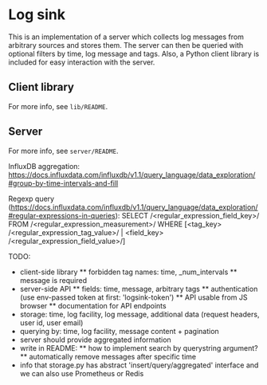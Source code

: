 # Log sink
This is an implementation of a server which collects log messages from arbitrary sources and stores them.
The server can then be queried with optional filters by time, log message and tags.
Also, a Python client library is included for easy interaction with the server.

## Client library
For more info, see `lib/README`.


## Server
For more info, see `server/README`.

InfluxDB aggregation:
https://docs.influxdata.com/influxdb/v1.1/query_language/data_exploration/#group-by-time-intervals-and-fill

Regexp query (https://docs.influxdata.com/influxdb/v1.1/query_language/data_exploration/#regular-expressions-in-queries):
SELECT /<regular_expression_field_key>/ FROM /<regular_expression_measurement>/ WHERE [<tag_key> <operator> /<regular_expression_tag_value>/ | <field_key> <operator> /<regular_expression_field_value>/]

TODO:
* client-side library
** forbidden tag names: time, _num_intervals
** message is required
* server-side API
** fields: time, message, arbitrary tags
** authentication (use env-passed token at first: 'logsink-token')
** API usable from JS browser
** documentation for API endpoints
* storage: time, log facility, log message, additional data (request headers, user id, user email)
* querying by: time, log facility, message content + pagination
* server should provide aggregated information
* write in README:
** how to implement search by querystring argument?
** automatically remove messages after specific time
* info that storage.py has abstract 'insert/query/aggregated' interface and we can also use
  Prometheus or Redis
